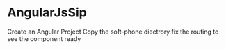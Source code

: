 # AngularJsSip

Create an Angular Project
Copy the soft-phone diectrory
fix the routing to see the component
ready
